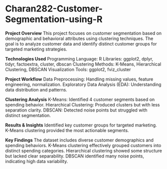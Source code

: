 # Charan282-Customer-Segmentation-using-R
**Project Overview**
This project focuses on customer segmentation based on demographic and behavioral attributes using clustering techniques. The goal is to analyze customer data and identify distinct customer groups for targeted marketing strategies.

**Technologies Used**
Programming Language: R
Libraries: ggplot2, dplyr, tidyr, factoextra, cluster, dbscan
Clustering Methods: K-Means, Hierarchical Clustering, DBSCAN
Visualization Tools: ggplot2, fviz_cluster
 
**Project Workflow**
Data Preprocessing: Handling missing values, feature engineering, normalization.
Exploratory Data Analysis (EDA): Understanding data distribution and patterns.

**Clustering Analysis**
K-Means: Identified 4 customer segments based on spending behavior.
Hierarchical Clustering: Produced clusters but with less separation clarity.
DBSCAN: Detected noise points but struggled with distinct segmentation.

**Results & Insights**
Identified key customer groups for targeted marketing.
K-Means clustering provided the most actionable segments.

**Key Findings**
The dataset includes diverse customer demographics and spending behaviors.
K-Means clustering effectively grouped customers into distinct spending categories.
Hierarchical clustering showed some structure but lacked clear separability.
DBSCAN identified many noise points, indicating high data variability.
